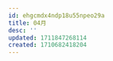 ```yaml
---
id: ehgcmdx4ndp18u55npeo29a
title: 04月
desc: ''
updated: 1711847268114
created: 1710682418204
---
```



